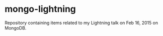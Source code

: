 # mongo-lightning
Repository containing items related to my Lightning talk on Feb 16, 2015 on MongoDB.
